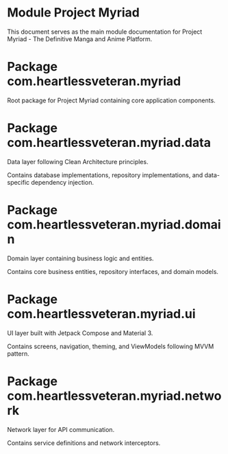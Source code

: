 # Module Project Myriad

This document serves as the main module documentation for Project Myriad - The Definitive Manga and Anime Platform.

# Package com.heartlessveteran.myriad

Root package for Project Myriad containing core application components.

# Package com.heartlessveteran.myriad.data

Data layer following Clean Architecture principles.

Contains database implementations, repository implementations, and data-specific dependency injection.

# Package com.heartlessveteran.myriad.domain

Domain layer containing business logic and entities.

Contains core business entities, repository interfaces, and domain models.

# Package com.heartlessveteran.myriad.ui

UI layer built with Jetpack Compose and Material 3.

Contains screens, navigation, theming, and ViewModels following MVVM pattern.

# Package com.heartlessveteran.myriad.network

Network layer for API communication.

Contains service definitions and network interceptors.